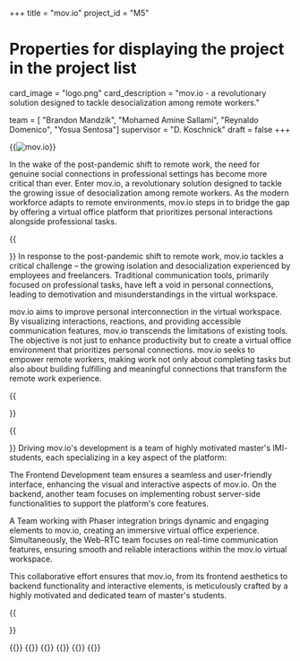 +++
title = "mov.io"
project_id = "M5"

# Properties for displaying the project in the project list
card_image = "logo.png"
card_description = "mov.io - a revolutionary solution designed to tackle desocialization among remote workers." 

team = [ "Brandon Mandzik", "Mohamed Amine Sallami", "Reynaldo Domenico", "Yosua Sentosa"]
supervisor = "D. Koschnick"
draft = false
+++

{{<image src="logo.png" alt="mov.io">}}

In the wake of the post-pandemic shift to remote work, the need for genuine social connections in professional settings has become more critical than ever. Enter mov.io, a revolutionary solution designed to tackle the growing issue of desocialization among remote workers. As the modern workforce adapts to remote environments, mov.io steps in to bridge the gap by offering a virtual office platform that prioritizes personal interactions alongside professional tasks.

{{<section title="Our Goal">}}
In response to the post-pandemic shift to remote work, mov.io tackles a critical challenge – the growing isolation and desocialization experienced by employees and freelancers. Traditional communication tools, primarily focused on professional tasks, have left a void in personal connections, leading to demotivation and misunderstandings in the virtual workspace.

mov.io aims to improve personal interconnection in the virtual workspace. By visualizing interactions, reactions, and providing accessible communication features, mov.io transcends the limitations of existing tools. The objective is not just to enhance productivity but to create a virtual office environment that prioritizes personal connections. mov.io seeks to empower remote workers, making work not only about completing tasks but also about building fulfilling and meaningful connections that transform the remote work experience.

{{</section>}}


{{<section title="The team">}}
Driving mov.io's development is a team of highly motivated master's IMI- students, each specializing in a key aspect of the platform:

The Frontend Development team ensures a seamless and user-friendly interface, enhancing the visual and interactive aspects of mov.io. On the backend, another team focuses on implementing robust server-side functionalities to support the platform's core features.

A Team working with Phaser integration brings dynamic and engaging elements to mov.io, creating an immersive virtual office experience. Simultaneously, the Web-RTC team focuses on real-time communication features, ensuring smooth and reliable interactions within the mov.io virtual workspace.

This collaborative effort ensures that mov.io, from its frontend aesthetics to backend functionality and interactive elements, is meticulously crafted by a highly motivated and dedicated team of master's students.

{{</section>}} 

{{<gallery>}}
{{<team-member image="amine.jpeg" name="Amine">}}
{{<team-member image="yosua.jpeg" name="Yosua">}}
{{<team-member image="reynaldo.jpeg" name="Reynaldo">}}
{{<team-member image="brandon.png" name="Brandon">}}
{{</gallery>}}


